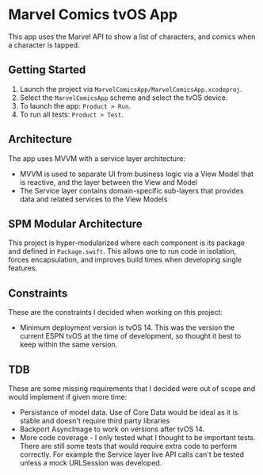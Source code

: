 # Marvel Comics tvOS App

This app uses the Marvel API to show a list of characters, and comics when a character is tapped.

## Getting Started

1. Launch the project via `MarvelComicsApp/MarvelComicsApp.xcodeproj`.
2. Select the `MarvelComicsApp` scheme and select the tvOS device.
3. To launch the app: `Product > Run`.
4. To run all tests: `Product > Test`.

## Architecture

The app uses MVVM with a service layer architecture:
- MVVM is used to separate UI from business logic via a View Model that is reactive, and the layer between the View and Model
- The Service layer contains domain-specific sub-layers that provides data and related services to the View Models

## SPM Modular Architecture

This project is hyper-modularized where each component is its package and defined in `Package.swift`. This allows one to run code in isolation, forces encapsulation, and improves build times when developing single features.

## Constraints

These are the constraints I decided when working on this project:
- Minimum deployment version is tvOS 14. This was the version the current ESPN tvOS at the time of development, so thought it best to keep within the same version.

## TDB

These are some missing requirements that I decided were out of scope and would implement if given more time:
- Persistance of model data. Use of Core Data would be ideal as it is stable and doesn't require third party libraries
- Backport AsyncImage to work on versions after tvOS 14.
- More code coverage - I only tested what I thought to be important tests. There are still some tests that would require extra code to perform correctly. For example the Service layer live API calls can't be tested unless a mock URLSession was developed.
